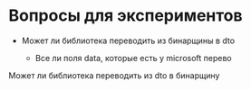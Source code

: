 # Вопросы для экспериментов

- Может ли библиотека переводить из бинарщины в dto

  - Все ли поля data, которые есть у microsoft перево

Может ли библиотека переводить из dto в бинарщину